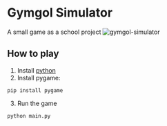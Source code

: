 # Gymgol Simulator

A small game as a school project
![gymgol-simulator](https://github.com/user-attachments/assets/dd649393-5ccf-4ae8-b727-c399dd81ffe3)

## How to play
1. Install [python](https://www.python.org/downloads/)
2. Install pygame:
```
pip install pygame
```
3. Run the game
```
python main.py
```
